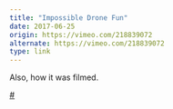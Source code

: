 ```yaml
---
title: "Impossible Drone Fun"
date: 2017-06-25
origin: https://vimeo.com/218839072
alternate: https://vimeo.com/218839072
type: link
---
```


Also, how it was filmed.<p><a href="http://randsinrepose.com/links/2017/06/25/impossible-drone-fun/">#</a></p>